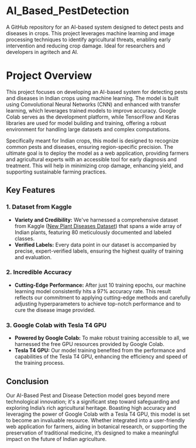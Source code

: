 # AI_Based_PestDetection
A GitHub repository for an AI-based system designed to detect pests and diseases in crops. This project leverages machine learning and image processing techniques to identify agricultural threats, enabling early intervention and reducing crop damage. Ideal for researchers and developers in agritech and AI.
# Project Overview
This project focuses on developing an AI-based system for detecting pests and diseases in Indian crops using machine learning. The model is built using Convolutional Neural Networks (CNN) and enhanced with transfer learning, which leverages trained models to improve accuracy. Google Colab serves as the development platform, while TensorFlow and Keras libraries are used for model building and training, offering a robust environment for handling large datasets and complex computations.

Specifically meant for Indian crops, this model is designed to recognize common pests and diseases, ensuring region-specific precision. The ultimate goal is to deploy the model as a web application, providing farmers and agricultural experts with an accessible tool for early diagnosis and treatment. This will help in minimizing crop damage, enhancing yield, and supporting sustainable farming practices.
## Key Features

### 1. Dataset from Kaggle

- **Variety and Credibility:** We've harnessed a comprehensive dataset from Kaggle ([New Plant Diseases Dataset](https://www.kaggle.com/datasets/vipoooool/new-plant-diseases-dataset)) that spans a wide array of Indian plants, featuring 80 meticulously documented and labeled classes.
- **Verified Labels:** Every data point in our dataset is accompanied by precise, expert-verified labels, ensuring the highest quality of training and evaluation.

### 2. Incredible Accuracy

- **Cutting-Edge Performance:** After just 10 training epochs, our machine learning model consistently hits a 97% accuracy rate. This result reflects our commitment to applying cutting-edge methods and carefully adjusting hyperparameters to achieve top-notch performance and to cure the disease image provided.

### 3. Google Colab with Tesla T4 GPU

- **Powered by Google Colab:** To make robust training accessible to all, we harnessed the free GPU resources provided by Google Colab.
- **Tesla T4 GPU:** Our model training benefited from the performance and capabilities of the Tesla T4 GPU, enhancing the efficiency and speed of the training process.

## Conclusion
Our AI-Based Pest and Disease Detection model goes beyond mere technological innovation; it's a significant step toward safeguarding and exploring India’s rich agricultural heritage. Boasting high accuracy and leveraging the power of Google Colab with a Tesla T4 GPU, this model is set to become an invaluable resource. Whether integrated into a user-friendly web application for farmers, aiding in botanical research, or supporting the preservation of traditional medicine, it’s designed to make a meaningful impact on the future of Indian agriculture.
